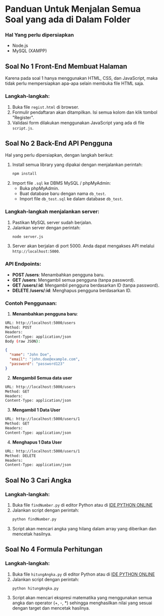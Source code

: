 # Panduan Untuk Menjalan Semua Soal yang ada di Dalam Folder

### Hal Yang perlu dipersiapkan

- Node.js
- MySQL (XAMPP)

## Soal No 1 Front-End Membuat Halaman

Karena pada soal 1 hanya menggunakan HTML, CSS, dan JavaScript, maka tidak perlu mempersiapkan apa-apa selain membuka file HTML saja.

### Langkah-langkah:

1. Buka file `regist.html` di browser.
2. Formulir pendaftaran akan ditampilkan. Isi semua kolom dan klik tombol "Register".
3. Validasi form dilakukan menggunakan JavaScript yang ada di file `script.js`.

## Soal No 2 Back-End API Pengguna

Hal yang perlu dipersiapkan, dengan langkah berikut:

1. Install semua library yang dipakai dengan menjalankan perintah:
   ```sh
   npm install
   ```
2. Import file `.sql` ke DBMS MySQL / phpMyAdmin:
   - Buka phpMyAdmin.
   - Buat database baru dengan nama `db_test`.
   - Import file `db_test.sql` ke dalam database `db_test`.

### Langkah-langkah menjalankan server:

1. Pastikan MySQL server sudah berjalan.
2. Jalankan server dengan perintah:
   ```sh
   node server.js
   ```
3. Server akan berjalan di port 5000. Anda dapat mengakses API melalui `http://localhost:5000`.

### API Endpoints:

- **POST /users**: Menambahkan pengguna baru.
- **GET /users**: Mengambil semua pengguna (tanpa password).
- **GET /users/:id**: Mengambil pengguna berdasarkan ID (tanpa password).
- **DELETE /users/:id**: Menghapus pengguna berdasarkan ID.

### Contoh Penggunaan:

1. **Menambahkan pengguna baru**:

```sh
URL: http://localhost:5000/users
Method: POST
Headers:
Content-Type: application/json
Body (raw JSON):
```

```json
{
  "name": "John Doe",
  "email": "john.doe@example.com",
  "password": "password123"
}
```

2. **Mengambil Semua data user**

```sh
URL: http://localhost:5000/users
Method: GET
Headers:
Content-Type: application/json
```

3. **Mengambil 1 Data User**

```sh
URL: http://localhost:5000/users/1
Method: GET
Headers:
Content-Type: application/json
```

4. **Menghapus 1 Data User**

```sh
URL: http://localhost:5000/users/1
Method: DELETE
Headers:
Content-Type: application/json
```

## Soal No 3 Cari Angka

### Langkah-langkah:

1. Buka file `findNumber.py` di editor Python atau di [IDE PYTHON ONLINE](https://edube.org/sandbox)
2. Jalankan script dengan perintah:
   ```sh
   python findNumber.py
   ```
3. Script akan mencari angka yang hilang dalam array yang diberikan dan mencetak hasilnya.

## Soal No 4 Formula Perhitungan

### Langkah-langkah:

1. Buka file `hitungAngka.py` di editor Python atau di [IDE PYTHON ONLINE](https://edube.org/sandbox)
2. Jalankan script dengan perintah:
   ```sh
   python hitungAngka.py
   ```
3. Script akan mencari ekspresi matematika yang menggunakan semua angka dan operator (+, -, \*) sehingga menghasilkan nilai yang sesuai dengan target dan mencetak hasilnya.
